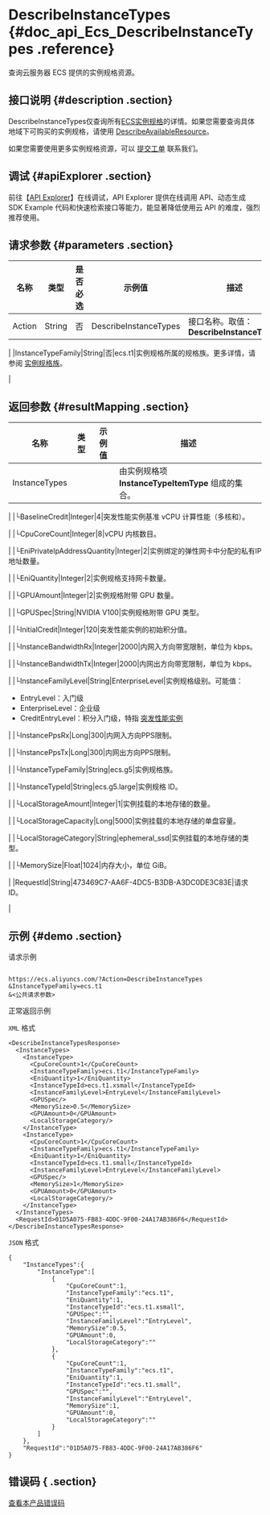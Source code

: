 # DescribeInstanceTypes {#doc_api_Ecs_DescribeInstanceTypes .reference}

查询云服务器 ECS 提供的实例规格资源。

## 接口说明 {#description .section}

DescribeInstanceTypes仅查询所有[ECS实例规格](~~25378~~)的详情。如果您需要查询具体地域下可购买的实例规格，请使用 [DescribeAvailableResource](~~66186~~)。

如果您需要使用更多实例规格资源，可以 [提交工单](https://selfservice.console.aliyun.com/ticket/createIndex.htm) 联系我们。

## 调试 {#apiExplorer .section}

前往【[API Explorer](https://api.aliyun.com/#product=Ecs&api=DescribeInstanceTypes)】在线调试，API Explorer 提供在线调用 API、动态生成 SDK Example 代码和快速检索接口等能力，能显著降低使用云 API 的难度，强烈推荐使用。

## 请求参数 {#parameters .section}

|名称|类型|是否必选|示例值|描述|
|--|--|----|---|--|
|Action|String|否|DescribeInstanceTypes|接口名称。取值：**DescribeInstanceTypes**

 |
|InstanceTypeFamily|String|否|ecs.t1|实例规格所属的规格族。更多详情，请参阅 [实例规格族](~~25378~~)。

 |

## 返回参数 {#resultMapping .section}

|名称|类型|示例值|描述|
|--|--|---|--|
|InstanceTypes| | |由实例规格项 **InstanceTypeItemType** 组成的集合。

 |
|└BaselineCredit|Integer|4|突发性能实例基准 vCPU 计算性能（多核和）。

 |
|└CpuCoreCount|Integer|8|vCPU 内核数目。

 |
|└EniPrivateIpAddressQuantity|Integer|2|实例绑定的弹性网卡中分配的私有IP地址数量。

 |
|└EniQuantity|Integer|2|实例规格支持网卡数量。

 |
|└GPUAmount|Integer|2|实例规格附带 GPU 数量。

 |
|└GPUSpec|String|NVIDIA V100|实例规格附带 GPU 类型。

 |
|└InitialCredit|Integer|120|突发性能实例的初始积分值。

 |
|└InstanceBandwidthRx|Integer|2000|内网入方向带宽限制，单位为 kbps。

 |
|└InstanceBandwidthTx|Integer|2000|内网出方向带宽限制，单位为 kbps。

 |
|└InstanceFamilyLevel|String|EnterpriseLevel|实例规格级别。可能值：

 -   EntryLevel：入门级
-   EnterpriseLevel：企业级
-   CreditEntryLevel：积分入门级，特指 [突发性能实例](~~59977~~)

 |
|└InstancePpsRx|Long|300|内网入方向PPS限制。

 |
|└InstancePpsTx|Long|300|内网出方向PPS限制。

 |
|└InstanceTypeFamily|String|ecs.g5|实例规格族。

 |
|└InstanceTypeId|String|ecs.g5.large|实例规格 ID。

 |
|└LocalStorageAmount|Integer|1|实例挂载的本地存储的数量。

 |
|└LocalStorageCapacity|Long|5000|实例挂载的本地存储的单盘容量。

 |
|└LocalStorageCategory|String|ephemeral\_ssd|实例挂载的本地存储的类型。

 |
|└MemorySize|Float|1024|内存大小，单位 GiB。

 |
|RequestId|String|473469C7-AA6F-4DC5-B3DB-A3DC0DE3C83E|请求 ID。

 |

## 示例 {#demo .section}

请求示例

``` {#request_demo}

https://ecs.aliyuncs.com/?Action=DescribeInstanceTypes
&InstanceTypeFamily=ecs.t1
&<公共请求参数>

```

正常返回示例

`XML` 格式

``` {#xml_return_success_demo}
<DescribeInstanceTypesResponse>
  <InstanceTypes>
    <InstanceType>
      <CpuCoreCount>1</CpuCoreCount>
      <InstanceTypeFamily>ecs.t1</InstanceTypeFamily>
      <EniQuantity>1</EniQuantity>
      <InstanceTypeId>ecs.t1.xsmall</InstanceTypeId>
      <InstanceFamilyLevel>EntryLevel</InstanceFamilyLevel>
      <GPUSpec/>
      <MemorySize>0.5</MemorySize>
      <GPUAmount>0</GPUAmount>
      <LocalStorageCategory/>
    </InstanceType>
    <InstanceType>
      <CpuCoreCount>1</CpuCoreCount>
      <InstanceTypeFamily>ecs.t1</InstanceTypeFamily>
      <EniQuantity>1</EniQuantity>
      <InstanceTypeId>ecs.t1.small</InstanceTypeId>
      <InstanceFamilyLevel>EntryLevel</InstanceFamilyLevel>
      <GPUSpec/>
      <MemorySize>1</MemorySize>
      <GPUAmount>0</GPUAmount>
      <LocalStorageCategory/>
    </InstanceType>
  </InstanceTypes>
  <RequestId>01D5A075-FB83-4DDC-9F00-24A17AB386F6</RequestId>
</DescribeInstanceTypesResponse>

```

`JSON` 格式

``` {#json_return_success_demo}
{
	"InstanceTypes":{
		"InstanceType":[
			{
				"CpuCoreCount":1,
				"InstanceTypeFamily":"ecs.t1",
				"EniQuantity":1,
				"InstanceTypeId":"ecs.t1.xsmall",
				"GPUSpec":"",
				"InstanceFamilyLevel":"EntryLevel",
				"MemorySize":0.5,
				"GPUAmount":0,
				"LocalStorageCategory":""
			},
			{
				"CpuCoreCount":1,
				"InstanceTypeFamily":"ecs.t1",
				"EniQuantity":1,
				"InstanceTypeId":"ecs.t1.small",
				"GPUSpec":"",
				"InstanceFamilyLevel":"EntryLevel",
				"MemorySize":1,
				"GPUAmount":0,
				"LocalStorageCategory":""
			}
		]
	},
	"RequestId":"01D5A075-FB83-4DDC-9F00-24A17AB386F6"
}
```

## 错误码 { .section}

[查看本产品错误码](https://error-center.aliyun.com/status/product/Ecs)


